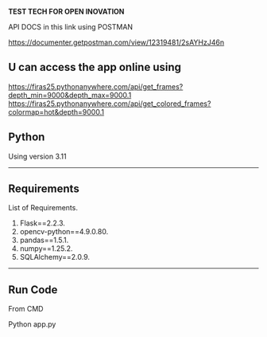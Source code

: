 **TEST TECH FOR OPEN INOVATION**

API DOCS in this link using POSTMAN

https://documenter.getpostman.com/view/12319481/2sAYHzJ46n


## U can access the app online using 

https://firas25.pythonanywhere.com/api/get_frames?depth_min=9000&depth_max=9000.1
https://firas25.pythonanywhere.com/api/get_colored_frames?colormap=hot&depth=9000.1


## Python

Using version 3.11

---

## Requirements

List of Requirements.

1. Flask==2.2.3.
2. opencv-python==4.9.0.80.
3. pandas==1.5.1.
4. numpy==1.25.2.
5. SQLAlchemy==2.0.9.


---

## Run Code

From CMD 

Python app.py